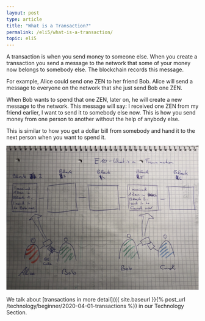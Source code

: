 ```yaml
---
layout: post
type: article
title: "What is a Transaction?"
permalink: /eli5/what-is-a-transaction/
topic: eli5
---
```


A transaction is when you send money to someone else. When you create a transaction you send a message to the network that some of your money now belongs to somebody else. The blockchain records this message.

For example, Alice could send one ZEN to her friend Bob. Alice will send a message to everyone on the network that she just send Bob one ZEN.

When Bob wants to spend that one ZEN, later on, he will create a new message to the network. This message will say: I received one ZEN from my friend earlier, I want to send it to somebody else now. This is how you send money from one person to another without the help of anybody else. 

This is similar to how you get a dollar bill from somebody and hand it to the next person when you want to spend it.

![Transaction](/assets/post_files/eli5/what-is-a-transaction/transaction.jpeg)

We talk about [transactions in more detail]({{ site.baseurl }}{% post_url /technology/beginner/2020-04-01-transactions %}) in our Technology Section.

